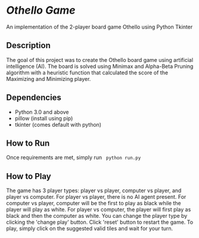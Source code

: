 *Othello Game*
=======

An implementation of the 2-player board game Othello using Python Tkinter

## Description ##

The goal of this project was to create the Othello board game using artificial
intelligence (AI). The board is solved using Minimax and Alpha-Beta Pruning
algorithm with a heuristic function that calculated the score of the Maximizing
and Minimizing player.

## Dependencies ##
* Python 3.0 and above
* pillow (install using pip)
* tkinter (comes default with python)

## How to Run ##
Once requirements are met, simply run ``` python run.py```

## How to Play ##
The game has 3 player types: player vs player, computer vs player, and
player vs computer. For player vs player, there is no AI agent present.
For computer vs player, computer will be the first to play as black while
the player will play as white. For player vs computer, the player will first
play as black and then the computer as white. You can change the player type
by clicking the 'change play' button. Click 'reset' button to restart the game.
To play, simply click on the suggested valid tiles and wait for your turn.